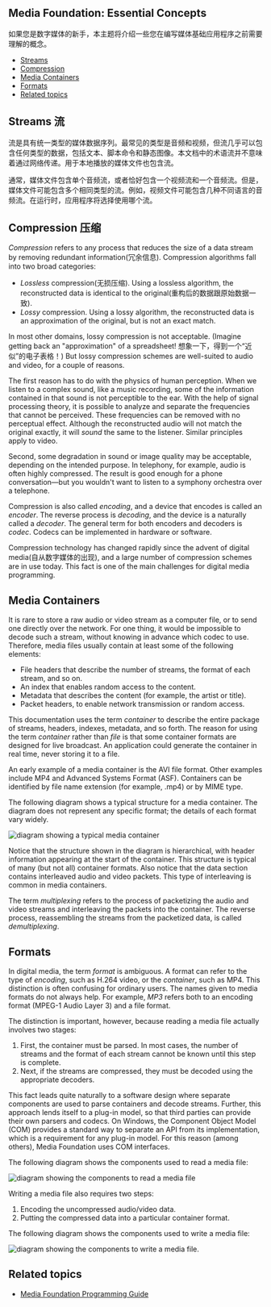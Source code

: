 ## Media Foundation: Essential Concepts

如果您是数字媒体的新手，本主题将介绍一些您在编写媒体基础应用程序之前需要理解的概念。

- [Streams](https://docs.microsoft.com/en-us/windows/win32/medfound/media-foundation-programming--essential-concepts#streams)
- [Compression](https://docs.microsoft.com/en-us/windows/win32/medfound/media-foundation-programming--essential-concepts#compression)
- [Media Containers](https://docs.microsoft.com/en-us/windows/win32/medfound/media-foundation-programming--essential-concepts#media-containers)
- [Formats](https://docs.microsoft.com/en-us/windows/win32/medfound/media-foundation-programming--essential-concepts#formats)
- [Related topics](https://docs.microsoft.com/en-us/windows/win32/medfound/media-foundation-programming--essential-concepts#related-topics)

## Streams 流

流是具有统一类型的媒体数据序列。最常见的类型是音频和视频，但流几乎可以包含任何类型的数据，包括文本、脚本命令和静态图像。本文档中的术语流并不意味着通过网络传递。用于本地播放的媒体文件也包含流。

通常，媒体文件包含单个音频流，或者恰好包含一个视频流和一个音频流。但是，媒体文件可能包含多个相同类型的流。例如，视频文件可能包含几种不同语言的音频流。在运行时，应用程序将选择使用哪个流。

## Compression 压缩

*Compression* refers to any process that reduces the size of a  data stream by removing redundant information(冗余信息). Compression algorithms  fall into two broad categories:

- *Lossless* compression(无损压缩). Using a lossless algorithm, the reconstructed data is identical to the original(重构后的数据跟原始数据一致).
- *Lossy* compression. Using a lossy algorithm, the reconstructed data is an approximation of the original, but is not an exact match.

In most other domains, lossy compression is not acceptable. (Imagine  getting back an "approximation" of a spreadsheet! 想象一下，得到一个“近似”的电子表格！) But lossy compression  schemes are well-suited to audio and video, for a couple of reasons.

The first reason has to do with the physics of human perception. When  we listen to a complex sound, like a music recording, some of the  information contained in that sound is not perceptible to the ear. With  the help of signal processing theory, it is possible to analyze and  separate the frequencies that cannot be perceived. These frequencies can  be removed with no perceptual effect. Although the reconstructed audio  will not match the original exactly, it will *sound* the same to the listener. Similar principles apply to video.

Second, some degradation in sound or image quality may be acceptable,  depending on the intended purpose. In telephony, for example, audio is  often highly compressed. The result is good enough for a phone  conversation—but you wouldn't want to listen to a symphony orchestra  over a telephone.

Compression is also called *encoding*, and a device that encodes is called an *encoder*. The reverse process is *decoding*, and the device is a naturally called a *decoder*. The general term for both encoders and decoders is *codec*. Codecs can be implemented in hardware or software.

Compression technology has changed rapidly since the advent of  digital media(自从数字媒体的出现), and a large number of compression schemes are in use  today. This fact is one of the main challenges for digital media  programming.

## Media Containers

It is rare to store a raw audio or video stream as a computer file,  or to send one directly over the network. For one thing, it would be  impossible to decode such a stream, without knowing in advance which  codec to use. Therefore, media files usually contain at least some of  the following elements:

- File headers that describe the number of streams, the format of each stream, and so on.
- An index that enables random access to the content.
- Metadata that describes the content (for example, the artist or title).
- Packet headers, to enable network transmission or random access.

This documentation uses the term *container* to describe the entire package of streams, headers, indexes, metadata, and so forth. The reason for using the term *container* rather than *file*  is that some container formats are designed for live broadcast. An  application could generate the container in real time, never storing it  to a file.

An early example of a media container is the AVI file format. Other  examples include MP4 and Advanced Systems Format (ASF). Containers can  be identified by file name extension (for example, .mp4) or by MIME  type.

The following diagram shows a typical structure for a media  container. The diagram does not represent any specific format; the  details of each format vary widely.

![diagram showing a typical media container](https://docs.microsoft.com/en-us/windows/win32/medfound/images/concepts01.png)

Notice that the structure shown in the diagram is hierarchical, with  header information appearing at the start of the container. This  structure is typical of many (but not all) container formats. Also  notice that the data section contains interleaved audio and video  packets. This type of interleaving is common in media containers.

The term *multiplexing* refers to the process of packetizing  the audio and video streams and interleaving the packets into the  container. The reverse process, reassembling the streams from the  packetized data, is called *demultiplexing*.

## Formats

In digital media, the term *format* is ambiguous. A format can refer to the type of *encoding*, such as H.264 video, or the *container*,  such as MP4. This distinction is often confusing for ordinary users.  The names given to media formats do not always help. For example, *MP3* refers both to an encoding format (MPEG-1 Audio Layer 3) and a file format.

The distinction is important, however, because reading a media file actually involves two stages:

1. First, the container must be parsed. In most cases, the number of  streams and the format of each stream cannot be known until this step is  complete.
2. Next, if the streams are compressed, they must be decoded using the appropriate decoders.

This fact leads quite naturally to a software design where separate  components are used to parse containers and decode streams. Further,  this approach lends itself to a plug-in model, so that third parties can  provide their own parsers and codecs. On Windows, the Component Object  Model (COM) provides a standard way to separate an API from its  implementation, which is a requirement for any plug-in model. For this  reason (among others), Media Foundation uses COM interfaces.

The following diagram shows the components used to read a media file:

![diagram showing the components to read a media file](https://docs.microsoft.com/en-us/windows/win32/medfound/images/concepts02.png)

Writing a media file also requires two steps:

1. Encoding the uncompressed audio/video data.
2. Putting the compressed data into a particular container format.

The following diagram shows the components used to write a media file:

![diagram showing the components to write a media file.](https://docs.microsoft.com/en-us/windows/win32/medfound/images/concepts03.png)

## Related topics

-  [Media Foundation Programming Guide](https://docs.microsoft.com/en-us/windows/win32/medfound/media-foundation-programming-guide) 